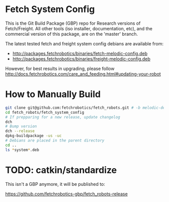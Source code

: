 # Fetch System Config

This is the Git Build Package (GBP) repo for Research versions of Fetch/Freight.
All other tools (iso installer, documentation, etc), and the commercial version
of this package, are on the 'master' branch.

The latest tested fetch and freight system config debians are available from:

- http://packages.fetchrobotics/binaries/fetch-melodic-config.deb
- http://packages.fetchrobotics/binaries/freight-melodic-config.deb

However, for best results in upgrading, please follow
http://docs.fetchrobotics.com/care_and_feeding.html#updating-your-robot

# How to Manually Build

```bash
git clone git@github.com:fetchrobotics/fetch_robots.git # -b melodic-devel
cd fetch_robots/fetch_system_config
# If prepparing for a new release, update changelog
dch
# Bump version
dch --release
dpkg-buildpackage -us -uc
# Debians are placed in the parent directory
cd ..
ls *system*.deb
```

# TODO: catkin/standardize

This isn't a GBP anymore, it will be published to:

https://github.com/fetchrobotics-gbp/fetch_robots-release
